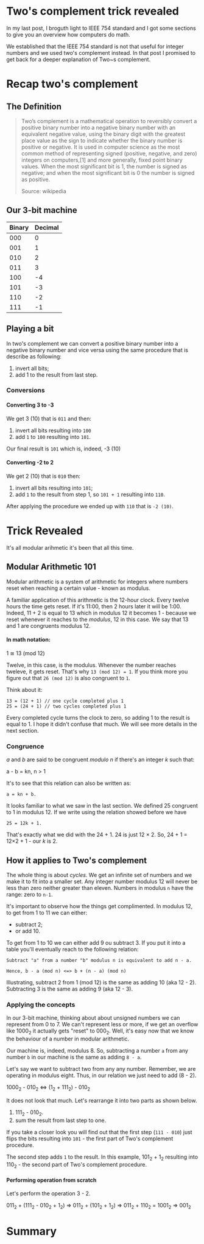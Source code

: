 # Two's complement trick revealed


In my last post, I broguth light to IEEE 754 standard and I got some sections to give you an overview how computers do
math.

We established that the IEEE 754 standard is not that useful for integer numbers and we used two's complement instead.
In that post I promised to get back for a deeper explanation of Two~s complement.


# Recap two's complement

## The Definition

> Two’s complement is a mathematical operation to reversibly convert a positive binary number into a negative binary number with an equivalent negative value, using the binary digit with the greatest place value as the sign to indicate whether the binary number is positive or negative. It is used in computer science as the most common method of representing signed (positive, negative, and zero) integers on computers,[1] and more generally, fixed point binary values. When the most significant bit is 1, the number is signed as negative; and when the most significant bit is 0 the number is signed as positive.
>
> Source: wikipedia

## Our 3-bit machine

| Binary  | Decimal  |
| ------------ | ------------ |
| 000  |  0 |
| 001  | 1  |
| 010 | 2  |
| 011  |  3 |
| 100  |  -4 |
| 101  | -3  |
| 110  |  -2  |
| 111  |  -1 |

## Playing a bit

In two's complement we can convert a positive binary number into a negative binary number and vice versa using the same
procedure that is describe as following:

1. invert all bits;
2. add 1 to the result from last step.

### Conversions

#### Converting 3 to -3

We get 3 (10) that is `011` and then:

1. invert all bits resulting into `100`
2. add `1` to `100` resulting into `101`.

Our final result is `101` which is, indeed, -3 (10)

#### Converting -2 to 2

We get 2 (10) that is `010` then:

1. invert all bits resulting into `101`;
2. add `1` to the result from step 1, so `101 + 1` resulting into `110`.

After applying the procedure we ended up with `110` that is `-2 (10)`.

# Trick Revealed

It's all modular arihmetic it's been that all this time.

## Modular Arithmetic 101

Modular arithmetic is a system of arithmetic for integers where numbers reset when reaching a certain value - known as modulus.

A familiar application of this arithmetic is the 12-hour clock. Every twelve hours the time gets reset. If it's 11:00,
then 2 hours later it will be 1:00. Indeed, 11 + 2 is equal to 13 which in modulus 12 it becomes 1 - because we reset whenever it reaches to the _modulus_, 12 in this case. We say that 13 and 1 are congruents modulus 12.

#### In math notation:

1 &TildeFullEqual; 13 (mod 12)

Twelve, in this case, is the modulus. Whenever the number reaches tweleve, it gets reset. That's why `13 (mod 12) = 1`.
If you think more you figure out that `26 (mod 12)` is also congruent to `1`.

Think about it:

```
13 = (12 + 1) // one cycle completed plus 1
25 = (24 + 1) // two cycles completed plus 1
```

Every completed cycle turns the clock to zero, so adding 1 to the result is equal to 1. I hope it didn't confuse that
much. We will see more details in the next section.

### Congruence

_a_ and _b_ are said to be congruent _modulo n_ if there's an integer _k_ such that:

a - b = kn, n > 1

It's to see that this relation can also be written as:

```
a = kn + b.
```

It looks familiar to what we saw in the last section. We defined 25 congruent to 1 in modulus 12. If we write using the
relation showed before we have

```
25 = 12k + 1.
```

That's exactly what we did with the 24 + 1. 24 is just 12 &times; 2. So, 24 + 1 = 12&times;2 + 1 - our _k_ is 2.

## How it applies to Two's complement

The whole thing is about _cycles_. We get an infinite set of numbers and we make it to fit into a smaller set.
Any integer number modulus 12 will never be less than zero neither greater than eleven. Numbers in modulus `n` have the
range: zero to `n-1`.

It's important to observe how the things get complimented. In modulus 12, to get from 1 to 11 we can either:

- subtract 2;
- or add 10.

To get from 1 to 10 we can either add 9 ou subtract 3. If you put it into a table you'll eventually reach to the
following relation:

```
Subtract "a" from a number "b" modulus n is equivalent to add n - a.

Hence, b - a (mod n) <=> b + (n - a) (mod n)
```

Illustrating, subtract 2 from 1 (mod 12) is the same as adding 10 (aka 12 - 2). Subtracting 3 is the same as adding
9 (aka 12 - 3).

### Applying the concepts

In our 3-bit machine, thinking about about unsigned numbers we can represent from 0 to 7. We can't represent less
or more, if we get an overflow like 1000<sub>2</sub> it actually gets "reset" to 000<sub>2</sub>. Well, it's easy now that we know the behaviour of a number in modular arithmetic.

Our machine is, indeed, modulus 8. So, subtracting a number `a` from any number `b` in our machine is the same as adding
`8 - a`.

Let's say we want to subtract two from any any number. Remember, we are operating in modulus eight. Thus, in our
relation we just need to add (8 - 2).

1000<sub>2</sub> - 010<sub>2</sub> <=> (1<sub>2</sub> + 111<sub>2</sub>) - 010<sub>2</sub>

It does not look that much. Let's rearrange it into two parts as shown below.

1. 111<sub>2</sub> - 010<sub>2</sub>.
2. sum the result from last step to one.

If you take a closer look you will find out that the first step (`111 - 010`) just flips the bits resulting into `101` - the first part
of Two's complement procedure.

The second step adds `1` to the result. In this example, 101<sub>2</sub> + 1<sub>2</sub> resulting into 110<sub>2</sub> - the second part of Two's complement procedure.

#### Performing operation from scratch

Let's perform the operation 3 - 2.

011<sub>2</sub> + (111<sub>2</sub> - 010<sub>2</sub> + 1<sub>2</sub>)
=> 011<sub>2</sub> + (101<sub>2</sub> + 1<sub>2</sub>)
=> 011<sub>2</sub> + 110<sub>2</sub> = 1001<sub>2</sub> => 001<sub>2</sub>

# Summary
